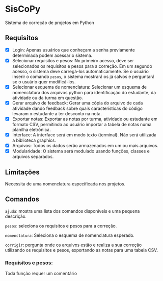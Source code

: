 # SisCoPy

Sistema de correção de projetos em Python

## Requisitos

* [x] Login: Apenas usuários que conheçam a senha previamente determinada podem acessar o sistema.
* [x] Selecionar requisitos e pesos: No primeiro acesso, deve ser selecionados os requisitos e pesos para a correção. Em um segundo acesso, o sistema deve carregá-los automaticamente. Se o usuário inserir o comando `pesos`, o sistema mostrará os já salvos e perguntará se o usuário quer modificá-los.
* [x] Selecionar esquema de nomenclatura: Selecionar um esquema de nomenclatura dos arquivos python para identificação do estudante, da atividade ou da turma em questão.
* [x] Gerar arquivo de feedback:  Gerar uma cópia do arquivo de cada atividade dando feedback sobre quais características do código levaram o estudante a ter desconto na nota.
* [x] Exportar notas: Exportar as notas por turma, atividade ou estudante em formato CSV, permitindo ao usuário importar a tabela de notas numa planilha eletrônica.
* [x] Interface: A interface será em modo texto (terminal). Não será utilizada a biblioteca graphics.
* [x] Arquivos: Todos os dados serão armazenados em um ou mais arquivos.
* [x] Modularidade: O sistema será modulado usando funções, classes e arquivos separados.

## Limitações

Necessita de uma nomenclatura especificada nos projetos.

## Comandos

`ajuda`: mostra uma lista dos comandos disponíveis e uma pequena descrição.

`pesos`: seleciona os requisitos e pesos para a correção.

`nomenclatura`: Seleciona o esquema de nomenclatura esperado.

`corrigir`: pergunta onde os arquivos estão e realiza a sua correção utilizando os requisitos e pesos, exportando as notas para uma tabela CSV.

### Requisitos e pesos:

Toda função requer um comentário
